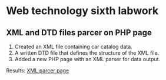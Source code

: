 # Web technology sixth labwork

## XML and DTD files parcer on PHP page

1. Created an XML file containing car catalog data.
2. A written DTD file that defines the structure of the XML file.
3. Added a new PHP page with an XML parser for data output.

Results: [XML parcer page](https://k503labs.ukrdomen.com/labs/535/zubko/lab6/cars.php)